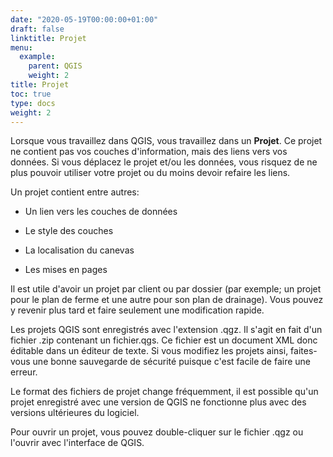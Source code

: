 ```yaml
---
date: "2020-05-19T00:00:00+01:00"
draft: false
linktitle: Projet
menu:
  example:
    parent: QGIS
    weight: 2
title: Projet
toc: true
type: docs
weight: 2
---
```



Lorsque vous travaillez dans QGIS, vous travaillez dans un **Projet**. Ce projet ne contient pas vos couches d'information, mais des liens vers vos données. Si vous déplacez le projet et/ou les données, vous risquez de ne plus pouvoir utiliser votre projet ou du moins devoir refaire les liens. 


Un projet contient entre autres:

* Un lien vers les couches de données

* Le style des couches

* La localisation du canevas

* Les mises en pages

Il est utile d'avoir un projet par client ou par dossier (par exemple; un projet pour le plan de ferme et une autre pour son plan de drainage). Vous pouvez y revenir plus tard et faire seulement une modification rapide.

Les projets QGIS sont enregistrés avec l'extension .qgz. Il s'agit en fait d'un fichier .zip contenant un fichier.qgs. Ce fichier est un document XML donc éditable dans un éditeur de texte. Si vous modifiez les projets ainsi, faites-vous une bonne sauvegarde de sécurité puisque c'est facile de faire une erreur.

Le format des fichiers de projet change fréquemment, il est possible qu'un projet enregistré avec une version de QGIS ne fonctionne plus avec des versions ultérieures du logiciel.

Pour ouvrir un projet, vous pouvez double-cliquer sur le fichier .qgz ou l'ouvrir avec l'interface de QGIS.


